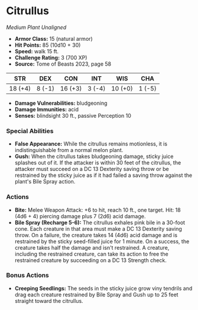 # Citrullus

*Medium* *Plant* *Unaligned*

- **Armor Class:** 15 (natural armor)
- **Hit Points:** 85 (10d10 + 30)
- **Speed:** walk 15 ft.
- **Challenge Rating:** 3 (700 XP)
- **Source:** Tome of Beasts 2023, page 58

| STR | DEX | CON | INT | WIS | CHA |
| --- | --- | --- | --- | --- | --- |
| 18 (+4) | 8 (-1) | 16 (+3) | 3 (-4) | 10 (+0) | 1 (-5) |

- **Damage Vulnerabilities:** bludgeoning
- **Damage Immunities:** acid
- **Senses:** blindsight 30 ft., passive Perception 10

### Special Abilities

- **False Appearance:** While the citrullus remains motionless, it is indistinguishable from a normal melon plant.
- **Gush:** When the citrullus takes bludgeoning damage, sticky juice splashes out of it. If the attacker is within 30 feet of the citrullus, the attacker must succeed on a DC 13 Dexterity saving throw or be restrained by the sticky juice as if it had failed a saving throw against the plant's Bile Spray action.

### Actions

- **Bite:** Melee Weapon Attack: +6 to hit, reach 10 ft., one target. Hit: 18 (4d6 + 4) piercing damage plus 7 (2d6) acid damage.
- **Bile Spray (Recharge 5-6):** The citrullus exhales pink bile in a 30-foot cone. Each creature in that area must make a DC 13 Dexterity saving throw. On a failure, the creature takes 14 (4d6) acid damage and is restrained by the sticky seed-filled juice for 1 minute. On a success, the creature takes half the damage and isn't restrained. A creature, including the restrained creature, can take its action to free the restrained creature by succeeding on a DC 13 Strength check.

### Bonus Actions

- **Creeping Seedlings:** The seeds in the sticky juice grow viny tendrils and drag each creature restrained by Bile Spray and Gush up to 25 feet straight toward the citrullus.
